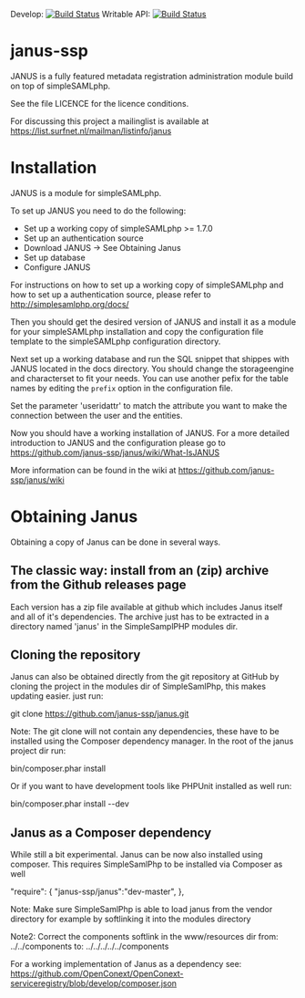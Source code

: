 Develop: [![Build Status](https://travis-ci.org/janus-ssp/janus.png?branch=develop)](https://travis-ci.org/janus-ssp/janus)
Writable API: [![Build Status](https://travis-ci.org/janus-ssp/janus.png?branch=feature/396-Writable-API)](https://travis-ci.org/janus-ssp/janus)

janus-ssp
=========

JANUS is a fully featured metadata registration administration module build on top of simpleSAMLphp.


See the file LICENCE for the licence conditions.


For discussing this project a mailinglist is available at https://list.surfnet.nl/mailman/listinfo/janus


Installation
============

JANUS is a module for simpleSAMLphp.

To set up JANUS you need to do the following:

  * Set up a working copy of simpleSAMLphp >= 1.7.0
  * Set up an authentication source
  * Download JANUS -> See Obtaining Janus
  * Set up database
  * Configure JANUS

For instructions on how to set up a working copy of simpleSAMLphp and how to
set up a authentication source, please refer to http://simplesamlphp.org/docs/

Then you should get the desired version of JANUS and install it as a module for
your simpleSAMLphp installation and copy the configuration file template to the
simpleSAMLphp configuration directory.

Next set up a working database and run the SQL snippet that shippes with JANUS
located in the docs directory. You should change the storageengine and
characterset to fit your needs. You can use another pefix for the table names
by editing the `prefix` option in the configuration file.

Set the parameter 'useridattr' to match the attribute you want
to make the connection between the user and the entities.

Now you should have a working installation of JANUS. For a more detailed
introduction to JANUS and the configuration please go to
https://github.com/janus-ssp/janus/wiki/What-IsJANUS

More information can be found in the wiki at https://github.com/janus-ssp/janus/wiki

Obtaining Janus
===============
Obtaining a copy of Janus can be done in several ways.

The classic way: install from an (zip) archive from the Github releases page
----------------------------------------------------------------------------

Each version has a zip file available at github which includes Janus itself and all of it's dependencies.
The archive just has to be extracted in a directory named 'janus' in the SimpleSamplPHP modules dir.

Cloning the repository
----------------------

Janus can also be obtained directly from the git repository at GitHub
by cloning the project in the modules dir of SimpleSamlPhp, this makes updating easier. just run:

git clone https://github.com/janus-ssp/janus.git

Note: The git clone will not contain any dependencies, these have to be installed using the Composer dependency manager.
In the root of the janus project dir run:

bin/composer.phar install

Or if you want to have development tools like PHPUnit installed as well run:

bin/composer.phar install --dev

Janus as a Composer dependency
------------------------------------

While still a bit experimental. Janus can be now also installed using composer. This requires SimpleSamlPhp to be installed via Composer as well


"require": {
    "janus-ssp/janus":"dev-master",
},

Note: Make sure SimpleSamlPhp is able to load janus from the vendor directory for example by softlinking it into
the modules directory

Note2: Correct the components softlink in the www/resources dir from:
 ../../components
to:
../../../../../components

For a working implementation of Janus as a dependency see:
https://github.com/OpenConext/OpenConext-serviceregistry/blob/develop/composer.json
